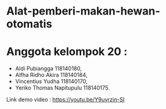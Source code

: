 # Alat-pemberi-makan-hewan-otomatis
  
# Anggota kelompok 20 :
* Aldi Pubiangga            118140180, 
* Alfha Ridho Akira         118140184, 
* Vincentius Yudha          118140170, 
* Yeriko Thomas Napitupulu  118140175. 
  


Link demo video :
https://youtu.be/Y9uvrzjn-SI
<br><br>
